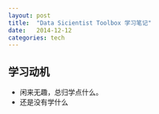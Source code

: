 ```yaml
---
layout: post
title:  "Data Sicientist Toolbox 学习笔记"
date:   2014-12-12
categories: tech
---
```


## 学习动机
* 闲来无趣，总归学点什么。
* 还是没有学什么

